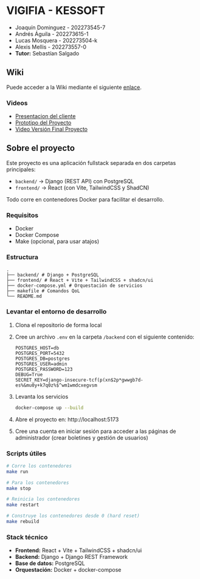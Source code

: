 # VIGIFIA - KESSOFT

- Joaquín Dominguez - 202273545-7
- Andrés Águila - 202273615-1
- Lucas Mosquera - 202273504-k
- Alexis Mellis - 202273557-0
- **Tutor:** Sebastían Salgado

## Wiki

Puede acceder a la Wiki mediante el siguiente [enlace](https://github.com/siroale/KESSOFT-2025-PROYINF/wiki).

### Videos

- [Presentacion del cliente](https://youtu.be/abJau21SDIk)
- [Prototipo del Proyecto](https://youtu.be/Z2_IOhcjPvM)
- [Video Versión Final Proyecto](https://youtu.be/iCsO8WIfQFA)

## Sobre el proyecto

Este proyecto es una aplicación fullstack separada en dos carpetas principales:

- `backend/` → Django (REST API) con PostgreSQL
- `frontend/` → React (con Vite, TailwindCSS y ShadCN)

Todo corre en contenedores Docker para facilitar el desarrollo.

### Requisitos

- Docker
- Docker Compose
- Make (opcional, para usar atajos)

### Estructura

```
.
├── backend/ # Django + PostgreSQL
├── frontend/ # React + Vite + TailwindCSS + shadcn/ui
├── docker-compose.yml # Orquestación de servicios
├── makefile # Comandos QoL
└── README.md
```

### Levantar el entorno de desarrollo

1. Clona el repositorio de forma local
2. Cree un archivo `.env` en la carpeta `/backend` con el siguiente contenido:

	```env
	POSTGRES_HOST=db
	POSTGRES_PORT=5432
	POSTGRES_DB=postgres
	POSTGRES_USER=admin
	POSTGRES_PASSWORD=123
	DEBUG=True
	SECRET_KEY=django-insecure-tcf(p(xn$2p*gwwgb7d-es%&mu0y+k7q0z%$^wm1wmdcxegvsm
	```

3. Levanta los servicios

	```bash
	docker-compose up --build
	```

3. Abre el proyecto en: http://localhost:5173
4. Cree una cuenta en iniciar sesión para acceder a las páginas de administrador (crear boletines y gestión de usuarios)

### Scripts útiles

```bash
# Corre los contenedores
make run

# Para los contenedores
make stop

# Reinicia los contenedores
make restart

# Construye los contenedores desde 0 (hard reset)
make rebuild
```

### Stack técnico

- **Frontend:** React + Vite + TailwindCSS + shadcn/ui
- **Backend:** Django + Django REST Framework
- **Base de datos:** PostgreSQL
- **Orquestación:** Docker + docker-compose
